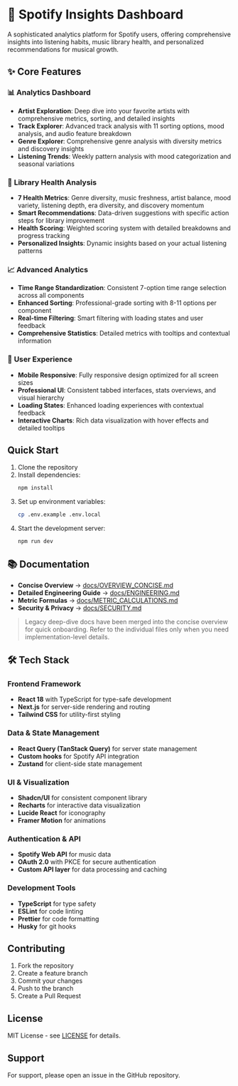 # 🎵 Spotify Insights Dashboard

A sophisticated analytics platform for Spotify users, offering comprehensive insights into listening habits, music library health, and personalized recommendations for musical growth.

## ✨ Core Features

### 📊 **Analytics Dashboard**
- **Artist Exploration**: Deep dive into your favorite artists with comprehensive metrics, sorting, and detailed insights
- **Track Explorer**: Advanced track analysis with 11 sorting options, mood analysis, and audio feature breakdown  
- **Genre Explorer**: Comprehensive genre analysis with diversity metrics and discovery insights
- **Listening Trends**: Weekly pattern analysis with mood categorization and seasonal variations

### 🏥 **Library Health Analysis**
- **7 Health Metrics**: Genre diversity, music freshness, artist balance, mood variety, listening depth, era diversity, and discovery momentum
- **Smart Recommendations**: Data-driven suggestions with specific action steps for library improvement
- **Health Scoring**: Weighted scoring system with detailed breakdowns and progress tracking
- **Personalized Insights**: Dynamic insights based on your actual listening patterns

### 📈 **Advanced Analytics**
- **Time Range Standardization**: Consistent 7-option time range selection across all components
- **Enhanced Sorting**: Professional-grade sorting with 8-11 options per component
- **Real-time Filtering**: Smart filtering with loading states and user feedback
- **Comprehensive Statistics**: Detailed metrics with tooltips and contextual information

### 🎯 **User Experience**
- **Mobile Responsive**: Fully responsive design optimized for all screen sizes
- **Professional UI**: Consistent tabbed interfaces, stats overviews, and visual hierarchy
- **Loading States**: Enhanced loading experiences with contextual feedback
- **Interactive Charts**: Rich data visualization with hover effects and detailed tooltips

## Quick Start

1. Clone the repository
2. Install dependencies:
   ```bash
   npm install
   ```
3. Set up environment variables:
   ```bash
   cp .env.example .env.local
   ```
4. Start the development server:
   ```bash
   npm run dev
   ```

## 📚 Documentation

- **Concise Overview** → [docs/OVERVIEW_CONCISE.md](docs/OVERVIEW_CONCISE.md)
- **Detailed Engineering Guide** → [docs/ENGINEERING.md](docs/ENGINEERING.md)
- **Metric Formulas** → [docs/METRIC_CALCULATIONS.md](docs/METRIC_CALCULATIONS.md)
- **Security & Privacy** → [docs/SECURITY.md](docs/SECURITY.md)

> Legacy deep-dive docs have been merged into the concise overview for quick onboarding. Refer to the individual files only when you need implementation-level details.

## 🛠️ Tech Stack

### **Frontend Framework**
- **React 18** with TypeScript for type-safe development
- **Next.js** for server-side rendering and routing
- **Tailwind CSS** for utility-first styling

### **Data & State Management**
- **React Query (TanStack Query)** for server state management
- **Custom hooks** for Spotify API integration
- **Zustand** for client-side state management

### **UI & Visualization**
- **Shadcn/UI** for consistent component library
- **Recharts** for interactive data visualization
- **Lucide React** for iconography
- **Framer Motion** for animations

### **Authentication & API**
- **Spotify Web API** for music data
- **OAuth 2.0** with PKCE for secure authentication
- **Custom API layer** for data processing and caching

### **Development Tools**
- **TypeScript** for type safety
- **ESLint** for code linting
- **Prettier** for code formatting
- **Husky** for git hooks

## Contributing

1. Fork the repository
2. Create a feature branch
3. Commit your changes
4. Push to the branch
5. Create a Pull Request

## License

MIT License - see [LICENSE](LICENSE) for details.

## Support

For support, please open an issue in the GitHub repository.
